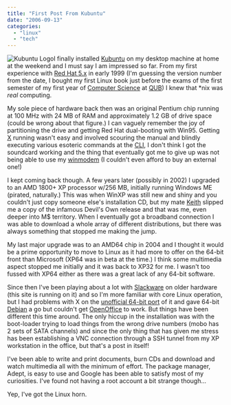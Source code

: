 ```yaml
---
title: "First Post From Kubuntu"
date: "2006-09-13"
categories: 
  - "linux"
  - "tech"
---
```


![Kubuntu Logo](/wp-content/uploads/2006/09/kubuntu-logo.jpg "Kubuntu Logo")I finally installed [Kubuntu](http://www.kubuntu.org/) on my desktop machine at home at the weekend and I must say I am impressed so far. From my first experience with [Red Hat 5.x](http://www.redhat.com/about/corporate/timeline.html) in early 1999 (I'm guessing the version number from the date, I bought my first Linux book just before the exams of the first semester of my first year of [Computer Science](http://www.cs.qub.ac.uk/) at [QUB](http://www.qub.ac.uk/)) I knew that \*nix was _real_ computing.

My sole piece of hardware back then was an original Pentium chip running at 100 MHz with 24 MB of RAM and approximately 1.2 GB of drive space (could be wrong about that figure.) I can vaguely remember the joy of partitioning the drive and getting Red Hat dual-booting with Win95. Getting [X](http://en.wikipedia.org/wiki/X_Window_System) running wasn't easy and involved scouring the manual and blindly executing various esoteric commands at the [CLI](http://en.wikipedia.org/wiki/Command_line_interface), I don't think I got the soundcard working and the thing that eventually got me to give up was not being able to use my [winmodem](http://en.wikipedia.org/wiki/Winmodem) (I couldn't even afford to buy an external one!)

I kept coming back though. A few years later (possibly in 2002) I upgraded to an AMD 1800+ XP processor w/256 MB, initially running Windows ME (pirated, naturally.) This was when WinXP was still new and shiny and you couldn't just copy someone else's installation CD, but my mate [Keith](http://skryshof.com/) slipped me a copy of the infamous Devil's Own release and that was me, even deeper into M$ territory. When I eventually got a broadband connection I was able to download a whole array of different distributions, but there was always something that stopped me making the jump.

My last major upgrade was to an AMD64 chip in 2004 and I thought it would be a prime opportunity to move to Linux as it had more to offer on the 64-bit front than Microsoft (XP64 was in beta at the time.) I think some multimedia aspect stopped me initially and it was back to XP32 for me. I wasn't too fussed with XP64 either as there was a great lack of any 64-bit software.

Since then I've been playing about a lot with [Slackware](http://slackware.com/) on older hardware (this site is running on it) and so I'm more familiar with core Linux operation, but I had problems with X on the [unofficial 64-bit port](http://slamd64.com/) of it and gave 64-bit [Debian](http://www.debian.org/) a go but couldn't get [OpenOffice](http://www.openoffice.org/) to work. But things have been different this time around. The only hiccup in the installation was with the boot-loader trying to load things from the wrong drive numbers (mobo has 2 sets of SATA channels) and since the only thing that has given me stress has been establishing a VNC connection through a SSH tunnel from my XP workstation in the office, but that's a post in itself!

I've been able to write and print documents, burn CDs and download and watch multimedia all with the minimum of effort. The package manager, Adept, is easy to use and Google has been able to satisfy most of my curiosities. I've found not having a root account a bit strange though...

Yep, I've got the Linux horn.
